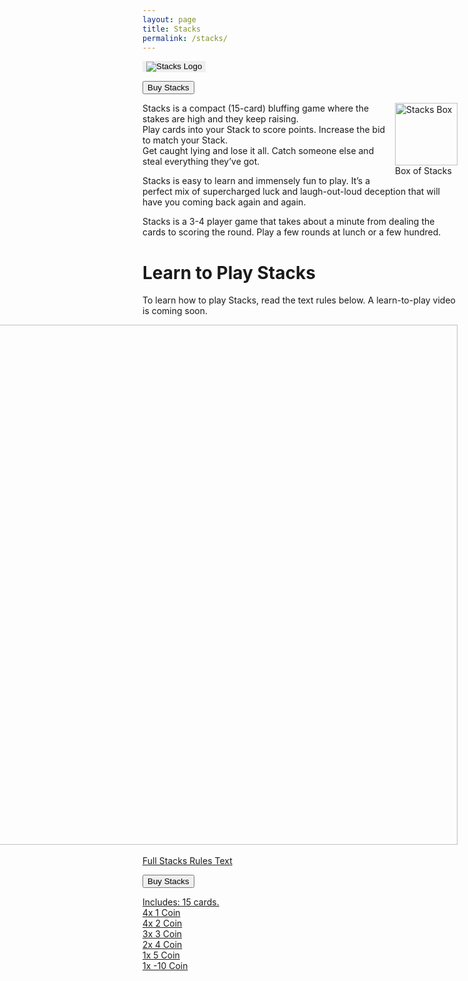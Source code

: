 ```yaml
---
layout: page  
title: Stacks
permalink: /stacks/
---
```

<button style="border: none;" onclick="window.location.href = 'https://www.thegamecrafter.com/games/stacks3';">
  <img src="https://thehexagongames.com/uploaded-files/card-games/stacks/stacks_header.png" alt="Stacks Logo">
</button>

<button type="button" onclick="window.location.href = 'https://www.thegamecrafter.com/games/stacks3';" class="btn btn-primary saleButton">Buy Stacks</button>

<div class="gallery" style="float: right">
  <a href='https://thehexagongames.com/uploaded-files/card-games/stacks/stacks_img_1.JPG'>
    <img src="https://thehexagongames.com/uploaded-files/card-games/stacks/stacks_img_1.JPG" alt="Stacks Box" width="100" height="100">
  </a>
  <div class="desc">Box of Stacks</div>
</div>

Stacks is a compact (15-card) bluffing game where the stakes are high and they keep raising.  
Play cards into your Stack to score points. Increase the bid to match your Stack.  
Get caught lying and lose it all. Catch someone else and steal everything they’ve got.

Stacks is easy to learn and immensely fun to play. It’s a perfect mix of supercharged luck and laugh-out-loud deception that will have you coming back again and again.  

Stacks is a 3-4 player game that takes about a minute from dealing the cards to scoring the round. Play a few rounds at lunch or a few hundred.  

# Learn to Play Stacks  
To learn how to play Stacks, read the text rules below. A learn-to-play video is coming soon.
<div class="gallery" style="float: right">
  <a href='https://thehexagongames.com/uploaded-files/card-games/stacks/stacks_img_2.JPG'>
    <img src="https://thehexagongames.com/uploaded-files/card-games/stacks/stacks_img_2.JPG" alt="Stacks Cards" width="1113" height="832">
  </a>
  <div class="desc">Six different cards</div>
</div>

<a href="https://thehexagongames.com/uploaded-files/card-games/stacks/Stacks_Rules.pdf">Full Stacks Rules Text

<button type="button" onclick="window.location.href = 'https://www.thegamecrafter.com/games/stacks3';" class="btn btn-primary saleButton">Buy Stacks</button>

Includes: 15 cards.  
4x 1 Coin  
4x 2 Coin  
3x 3 Coin  
2x 4 Coin  
1x 5 Coin  
1x -10 Coin  
